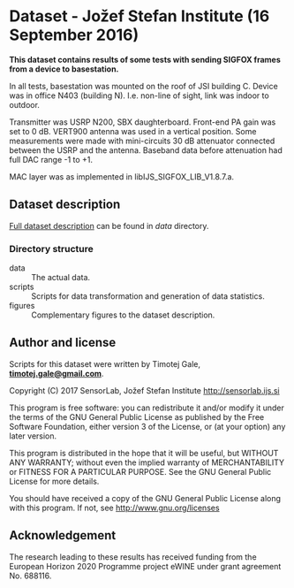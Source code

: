 # Dataset - Jožef Stefan Institute (16 September 2016)

**This dataset contains results of some tests with sending SIGFOX frames from a device to basestation.**

In all tests, basestation was mounted on the roof of JSI building C. Device was in office N403 (building N). I.e. non-line of sight, link was indoor to outdoor.

Transmitter was USRP N200, SBX daughterboard. Front-end PA gain was set to 0 dB. VERT900 antenna was used in a vertical position. Some measurements were made with mini-circuits 30 dB attenuator connected between the USRP and the antenna. Baseband data before attenuation had full DAC range -1 to +1.

MAC layer was as implemented in libIJS_SIGFOX_LIB_V1.8.7.a.

## Dataset description

[Full dataset description](../../../SIGFOXDataSet/20160916/README) can be found in *data* directory.
### Directory structure

<dl>
  <dt>data</dt>
  <dd>The actual data.</dd>

  <dt>scripts</dt>
  <dd>Scripts for data transformation and generation of data statistics.</dd>

  <dt>figures</dt>
  <dd>Complementary figures to the dataset description.</dd>
</dl>

## Author and license

Scripts for this dataset were written by Timotej Gale, **timotej.gale@gmail.com**.

Copyright (C) 2017 SensorLab, Jožef Stefan Institute http://sensorlab.ijs.si

This program is free software: you can redistribute it and/or modify it under the terms of the GNU General Public License as published by the Free Software Foundation, either version 3 of the License, or (at your option) any later version.

This program is distributed in the hope that it will be useful, but WITHOUT ANY WARRANTY; without even the implied warranty of MERCHANTABILITY or FITNESS FOR A PARTICULAR PURPOSE.  See the GNU General Public License for more details.

You should have received a copy of the GNU General Public License along with this program. If not, see http://www.gnu.org/licenses

## Acknowledgement

The research leading to these results has received funding from the European Horizon 2020 Programme project eWINE under grant agreement No. 688116.